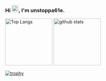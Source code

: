 ### Hi <img src="https://raw.githubusercontent.com/MartinHeinz/MartinHeinz/master/wave.gif" width="22px">, I'm unstoppa61e.

<p align="left">
<img alt="Top Langs" height="150px" src="https://github-readme-stats.vercel.app/api/top-langs/?username=unstoppa61e&theme=cobalt&layout=compact" />
<img alt="github stats" height="150px" src="https://github-readme-stats.vercel.app/api?username=unstoppa61e&count_private=true&show_icons=true&theme=cobalt" />
</p>

[![trophy](https://github-profile-trophy.vercel.app/?username=unstoppa61e&theme=dracula&column=7)](https://github.com/ryo-ma/github-profile-trophy)
